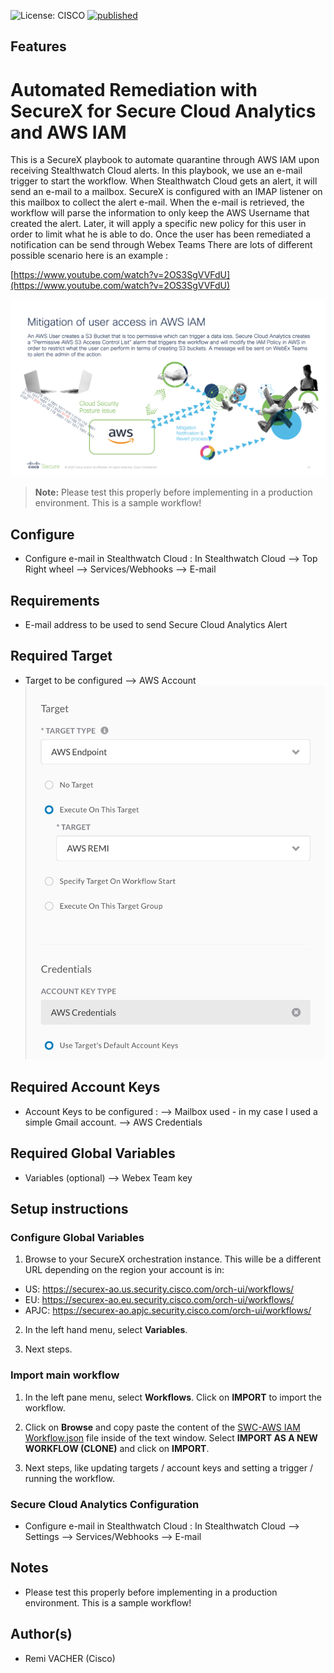 ![License: CISCO](https://img.shields.io/badge/License-CISCO-blue.svg)
[![published](https://static.production.devnetcloud.com/codeexchange/assets/images/devnet-published.svg)](https://developer.cisco.com/codeexchange/github/repo/<REPO-HERE>)

## Features
# Automated Remediation with SecureX for Secure Cloud Analytics and AWS IAM 

This is a SecureX playbook to automate quarantine through AWS IAM upon receiving Stealthwatch Cloud alerts. In this playbook, we use an e-mail trigger to start the workflow. When Stealthwatch Cloud gets an alert, it will send an e-mail to a mailbox. 
SecureX is configured with an IMAP listener on this mailbox to collect the alert e-mail. 
When the e-mail is retrieved, the workflow will parse the information to only keep the AWS Username that created the alert. 
Later, it will apply a specific new policy for this user in order to limit what he is able to do. Once the user has been remediated a notification can be send through Webex Teams 
There are lots of different possible scenario here is an example : 

[https://www.youtube.com/watch?v=2OS3SgVVFdU](https://www.youtube.com/watch?v=2OS3SgVVFdU)

![](screenshot/screenscenario.png)

> **Note:** Please test this properly before implementing in a production environment. This is a sample workflow!


## Configure 

* Configure e-mail in Stealthwatch Cloud : 
In Stealthwatch Cloud --> Top Right wheel --> Services/Webhooks --> E-mail 

## Requirements 
* E-mail address to be used to send Secure Cloud Analytics Alert

## Required Target 
* Target to be configured 
   --> AWS Account 
   ![](screenshot/screentarget.png) 

## Required Account Keys
* Account Keys to be configured : 
    --> Mailbox used - in my case I used a simple Gmail account. 
    --> AWS Credentials 

## Required Global Variables    
* Variables (optional)
   --> Webex Team key 
   
## Setup instructions

### Configure Global Variables

1. Browse to your SecureX orchestration instance. This wille be a different URL depending on the region your account is in: 

* US: https://securex-ao.us.security.cisco.com/orch-ui/workflows/
* EU: https://securex-ao.eu.security.cisco.com/orch-ui/workflows/
* APJC: https://securex-ao.apjc.security.cisco.com/orch-ui/workflows/

2. In the left hand menu, select **Variables**.

3. Next steps.

### Import main workflow

1. In the left pane menu, select **Workflows**. Click on **IMPORT** to import the workflow.

2. Click on **Browse** and copy paste the content of the [SWC-AWS IAM Workflow.json](https://raw.githubusercontent.com/vacheremi63/SecureX/master/AWS-SWC/SWC-AWS-IAM-Workflow.json) file inside of the text window.  Select **IMPORT AS A NEW WORKFLOW (CLONE)** and click on **IMPORT**.

3. Next steps, like updating targets / account keys and setting a trigger / running the workflow.

### Secure Cloud Analytics Configuration 
* Configure e-mail in Stealthwatch Cloud : 
In Stealthwatch Cloud --> Settings --> Services/Webhooks --> E-mail 


## Notes

* Please test this properly before implementing in a production environment. This is a sample workflow!

## Author(s)

* Remi VACHER (Cisco)
